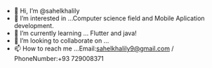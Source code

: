 - 👋 Hi, I’m @sahelkhalily
- 👀 I’m interested in ...Computer science field and Mobile Aplication development.
- 🌱 I’m currently learning ... Flutter and java!
- 💞️ I’m looking to collaborate on ...
- 📫 How to reach me ...Email:sahelkhalily9@gmail.com / PhoneNumber:+93 729008371

<!---
sahelkhalily/sahelkhalily is a ✨ special ✨ repository because its `README.md` (this file) appears on your GitHub profile.
You can click the Preview link to take a look at your changes.
--->
